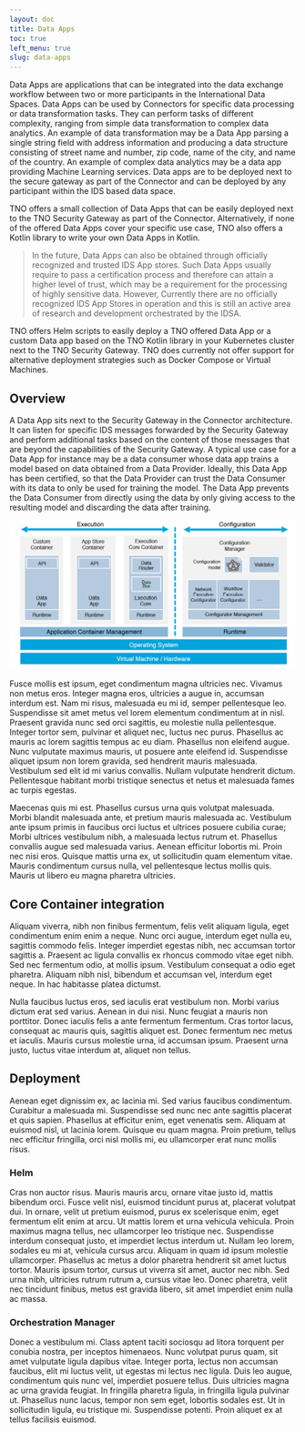 ```yaml
---
layout: doc
title: Data Apps
toc: true
left_menu: true
slug: data-apps
---
```


Data Apps are applications that can be integrated into the data exchange workflow between two or more participants in the International Data Spaces. Data Apps can be used by Connectors for specific data processing or data transformation tasks. They can perform tasks of different complexity, ranging from simple data transformation to complex data analytics. An example of data transformation may be a Data App parsing a single string field with address information and producing a data structure consisting of street  name and number, zip code, name of the city, and name of the country. An example of complex data analytics may be a data app providing Machine Learning services. Data apps are to be deployed next to the secure gateway as part of the Connector and can be deployed by any participant within the IDS based data space. 

TNO offers a small collection of Data Apps that can be easily deployed next to the TNO Security Gateway as part of the Connector. Alternatively, if none of the offered Data Apps cover your specific use case, TNO also offers a Kotlin library to write your own Data Apps in Kotlin.

> In the future, Data Apps can also be obtained through officially recognized and trusted IDS App stores. Such Data Apps usually require to pass a certification process and therefore can attain a higher level of trust, which may be a requirement for the processing of highly sensitive data. However, Currently there are no officially recognized IDS App Stores in operation and this is still an active area of research and development orchestrated by the IDSA.

TNO offers Helm scripts to easily deploy a TNO offered Data App or a custom Data app based on the TNO Kotlin library in your Kubernetes cluster next to the TNO Security Gateway. TNO does currently not offer support for alternative deployment strategies such as Docker Compose or Virtual Machines. 


## Overview
A Data App sits next to the Security Gateway in the Connector architecture. It can listen for specific IDS messages forwarded by the Security Gateway and perform additional tasks based on the content of those messages that are beyond the capabilities of the Security Gateway. A typical use case for a Data App  for instance may be a data consumer whose data app trains a model based on data obtained from a Data Provider. Ideally, this Data App has been certified, so that the Data Provider can trust the Data Consumer with its data to only be used for training the model. The Data App prevents the Data Consumer from directly using the data by only giving access to the resulting model and discarding the data after training.

![Tux, the Linux mascot](/assets/images/ids-connector-architecture.png)


Fusce mollis est ipsum, eget condimentum magna ultricies nec. Vivamus non metus eros. Integer magna eros, ultricies a augue in, accumsan interdum est. Nam mi risus, malesuada eu mi id, semper pellentesque leo. Suspendisse sit amet metus vel lorem elementum condimentum at in nisl. Praesent gravida nunc sed orci sagittis, eu molestie nulla pellentesque. Integer tortor sem, pulvinar et aliquet nec, luctus nec purus. Phasellus ac mauris ac lorem sagittis tempus ac eu diam. Phasellus non eleifend augue. Nunc vulputate maximus mauris, ut posuere ante eleifend id. Suspendisse aliquet ipsum non lorem gravida, sed hendrerit mauris malesuada. Vestibulum sed elit id mi varius convallis. Nullam vulputate hendrerit dictum. Pellentesque habitant morbi tristique senectus et netus et malesuada fames ac turpis egestas.

Maecenas quis mi est. Phasellus cursus urna quis volutpat malesuada. Morbi blandit malesuada ante, et pretium mauris malesuada ac. Vestibulum ante ipsum primis in faucibus orci luctus et ultrices posuere cubilia curae; Morbi ultrices vestibulum nibh, a malesuada lectus rutrum et. Phasellus convallis augue sed malesuada varius. Aenean efficitur lobortis mi. Proin nec nisi eros. Quisque mattis urna ex, ut sollicitudin quam elementum vitae. Mauris condimentum cursus nulla, vel pellentesque lectus mollis quis. Mauris ut libero eu magna pharetra ultricies.

## Core Container integration
Aliquam viverra, nibh non finibus fermentum, felis velit aliquam ligula, eget condimentum enim enim a neque. Nunc orci augue, interdum eget nulla eu, sagittis commodo felis. Integer imperdiet egestas nibh, nec accumsan tortor sagittis a. Praesent ac ligula convallis ex rhoncus commodo vitae eget nibh. Sed nec fermentum odio, at mollis ipsum. Vestibulum consequat a odio eget pharetra. Aliquam nibh nisl, bibendum et accumsan vel, interdum eget neque. In hac habitasse platea dictumst.

Nulla faucibus luctus eros, sed iaculis erat vestibulum non. Morbi varius dictum erat sed varius. Aenean in dui nisi. Nunc feugiat a mauris non porttitor. Donec iaculis felis a ante fermentum fermentum. Cras tortor lacus, consequat ac mauris quis, sagittis aliquet est. Donec fermentum nec metus et iaculis. Mauris cursus molestie urna, id accumsan ipsum. Praesent urna justo, luctus vitae interdum at, aliquet non tellus.

## Deployment
Aenean eget dignissim ex, ac lacinia mi. Sed varius faucibus condimentum. Curabitur a malesuada mi. Suspendisse sed nunc nec ante sagittis placerat et quis sapien. Phasellus at efficitur enim, eget venenatis sem. Aliquam at euismod nisl, ut lacinia lorem. Quisque eu quam magna. Proin pretium, tellus nec efficitur fringilla, orci nisl mollis mi, eu ullamcorper erat nunc mollis risus.

### Helm
Cras non auctor risus. Mauris mauris arcu, ornare vitae justo id, mattis bibendum orci. Fusce velit nisl, euismod tincidunt purus at, placerat volutpat dui. In ornare, velit ut pretium euismod, purus ex scelerisque enim, eget fermentum elit enim at arcu. Ut mattis lorem et urna vehicula vehicula. Proin maximus magna tellus, nec ullamcorper leo tristique nec. Suspendisse interdum consequat justo, et imperdiet lectus interdum ut. Nullam leo lorem, sodales eu mi at, vehicula cursus arcu. Aliquam in quam id ipsum molestie ullamcorper. Phasellus ac metus a dolor pharetra hendrerit sit amet luctus tortor. Mauris ipsum tortor, cursus ut viverra sit amet, auctor nec nibh. Sed urna nibh, ultricies rutrum rutrum a, cursus vitae leo. Donec pharetra, velit nec tincidunt finibus, metus est gravida libero, sit amet imperdiet enim nulla ac massa.

### Orchestration Manager
Donec a vestibulum mi. Class aptent taciti sociosqu ad litora torquent per conubia nostra, per inceptos himenaeos. Nunc volutpat purus quam, sit amet vulputate ligula dapibus vitae. Integer porta, lectus non accumsan faucibus, elit mi luctus velit, ut egestas mi lectus nec ligula. Duis leo augue, condimentum quis nunc vel, imperdiet posuere tellus. Duis ultricies magna ac urna gravida feugiat. In fringilla pharetra ligula, in fringilla ligula pulvinar ut. Phasellus nunc lacus, tempor non sem eget, lobortis sodales est. Ut in sollicitudin ligula, eu tristique mi. Suspendisse potenti. Proin aliquet ex at tellus facilisis euismod.


